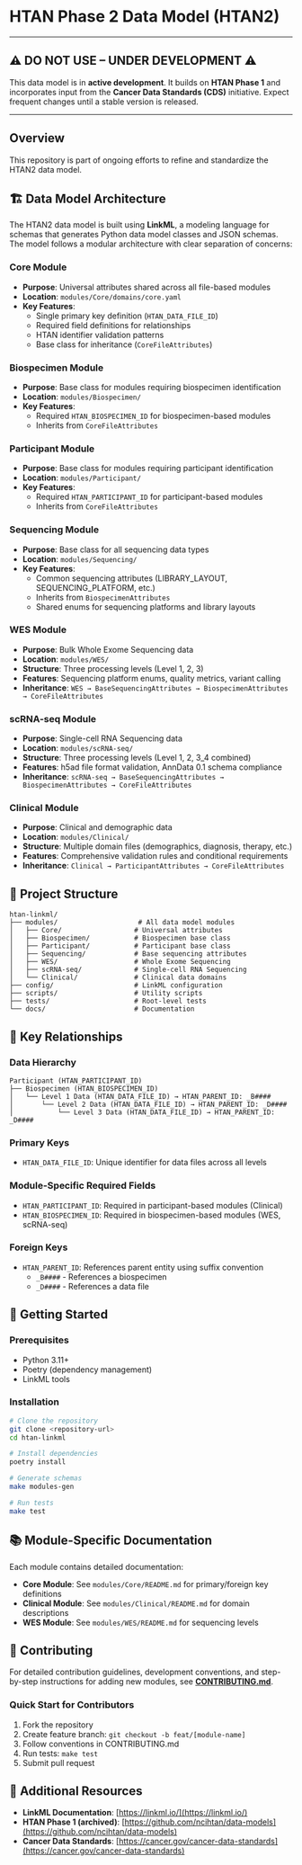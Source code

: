 # HTAN Phase 2 Data Model (HTAN2)

---

## ⚠️ **DO NOT USE – UNDER DEVELOPMENT** ⚠️  

This data model is in **active development**. It builds on **HTAN Phase 1** and incorporates input from the **Cancer Data Standards (CDS)** initiative. Expect frequent changes until a stable version is released.

---

## Overview 

This repository is part of ongoing efforts to refine and standardize the HTAN2 data model. 

## 🏗️ Data Model Architecture

The HTAN2 data model is built using **LinkML**, a modeling language for schemas that generates Python data model classes and JSON schemas. The model follows a modular architecture with clear separation of concerns:

### **Core Module**
- **Purpose**: Universal attributes shared across all file-based modules
- **Location**: `modules/Core/domains/core.yaml`
- **Key Features**: 
  - Single primary key definition (`HTAN_DATA_FILE_ID`)
  - Required field definitions for relationships
  - HTAN identifier validation patterns
  - Base class for inheritance (`CoreFileAttributes`)

### **Biospecimen Module**
- **Purpose**: Base class for modules requiring biospecimen identification
- **Location**: `modules/Biospecimen/`
- **Key Features**: 
  - Required `HTAN_BIOSPECIMEN_ID` for biospecimen-based modules
  - Inherits from `CoreFileAttributes`

### **Participant Module**
- **Purpose**: Base class for modules requiring participant identification
- **Location**: `modules/Participant/`
- **Key Features**: 
  - Required `HTAN_PARTICIPANT_ID` for participant-based modules
  - Inherits from `CoreFileAttributes`

### **Sequencing Module**
- **Purpose**: Base class for all sequencing data types
- **Location**: `modules/Sequencing/`
- **Key Features**: 
  - Common sequencing attributes (LIBRARY_LAYOUT, SEQUENCING_PLATFORM, etc.)
  - Inherits from `BiospecimenAttributes`
  - Shared enums for sequencing platforms and library layouts

### **WES Module**
- **Purpose**: Bulk Whole Exome Sequencing data
- **Location**: `modules/WES/`
- **Structure**: Three processing levels (Level 1, 2, 3)
- **Features**: Sequencing platform enums, quality metrics, variant calling
- **Inheritance**: `WES → BaseSequencingAttributes → BiospecimenAttributes → CoreFileAttributes`

### **scRNA-seq Module**
- **Purpose**: Single-cell RNA Sequencing data
- **Location**: `modules/scRNA-seq/`
- **Structure**: Three processing levels (Level 1, 2, 3_4 combined)
- **Features**: h5ad file format validation, AnnData 0.1 schema compliance
- **Inheritance**: `scRNA-seq → BaseSequencingAttributes → BiospecimenAttributes → CoreFileAttributes`

### **Clinical Module**
- **Purpose**: Clinical and demographic data
- **Location**: `modules/Clinical/`
- **Structure**: Multiple domain files (demographics, diagnosis, therapy, etc.)
- **Features**: Comprehensive validation rules and conditional requirements
- **Inheritance**: `Clinical → ParticipantAttributes → CoreFileAttributes`

## 📁 Project Structure

```
htan-linkml/
├── modules/                    # All data model modules
│   ├── Core/                  # Universal attributes
│   ├── Biospecimen/           # Biospecimen base class
│   ├── Participant/           # Participant base class
│   ├── Sequencing/            # Base sequencing attributes
│   ├── WES/                   # Whole Exome Sequencing
│   ├── scRNA-seq/             # Single-cell RNA Sequencing
│   └── Clinical/              # Clinical data domains
├── config/                    # LinkML configuration
├── scripts/                   # Utility scripts
├── tests/                     # Root-level tests
└── docs/                      # Documentation
```

## 🔗 Key Relationships

### **Data Hierarchy**
```
Participant (HTAN_PARTICIPANT_ID)
├── Biospecimen (HTAN_BIOSPECIMEN_ID)
│   └── Level 1 Data (HTAN_DATA_FILE_ID) → HTAN_PARENT_ID: _B####
│       └── Level 2 Data (HTAN_DATA_FILE_ID) → HTAN_PARENT_ID: _D####
│           └── Level 3 Data (HTAN_DATA_FILE_ID) → HTAN_PARENT_ID: _D####
```

### **Primary Keys**
- `HTAN_DATA_FILE_ID`: Unique identifier for data files across all levels

### **Module-Specific Required Fields**
- `HTAN_PARTICIPANT_ID`: Required in participant-based modules (Clinical)
- `HTAN_BIOSPECIMEN_ID`: Required in biospecimen-based modules (WES, scRNA-seq)

### **Foreign Keys**
- `HTAN_PARENT_ID`: References parent entity using suffix convention
  - `_B####` - References a biospecimen
  - `_D####` - References a data file

## 🚀 Getting Started

### **Prerequisites**
- Python 3.11+
- Poetry (dependency management)
- LinkML tools

### **Installation**
```bash
# Clone the repository
git clone <repository-url>
cd htan-linkml

# Install dependencies
poetry install

# Generate schemas
make modules-gen

# Run tests
make test
```

## 📚 Module-Specific Documentation

Each module contains detailed documentation:

- **Core Module**: See `modules/Core/README.md` for primary/foreign key definitions
- **Clinical Module**: See `modules/Clinical/README.md` for domain descriptions
- **WES Module**: See `modules/WES/README.md` for sequencing levels

## 🤝 Contributing

For detailed contribution guidelines, development conventions, and step-by-step instructions for adding new modules, see **[CONTRIBUTING.md](CONTRIBUTING.md)**.

### **Quick Start for Contributors**
1. Fork the repository
2. Create feature branch: `git checkout -b feat/[module-name]`
3. Follow conventions in CONTRIBUTING.md
4. Run tests: `make test`
5. Submit pull request

## 📖 Additional Resources

- **LinkML Documentation**: [https://linkml.io/](https://linkml.io/)
- **HTAN Phase 1 (archived)**: [https://github.com/ncihtan/data-models](https://github.com/ncihtan/data-models)
- **Cancer Data Standards**: [https://cancer.gov/cancer-data-standards](https://cancer.gov/cancer-data-standards)


